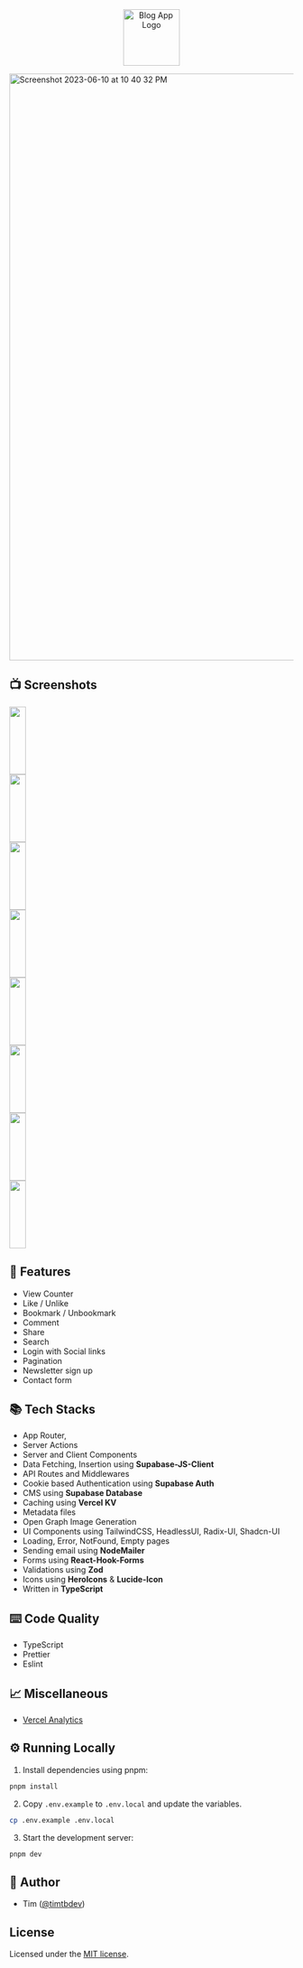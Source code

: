 <p align="center" style="margin-top: 120px">
  <a href="https://ub.cafe">
   <img src="https://github.com/timtbdev/Next.js-Blog-App/assets/25026241/e470515e-f99e-4453-8def-1ed53e58d4c7" width="100px" alt="Blog App Logo">
  </a>
</p>

<img width="1040" alt="Screenshot 2023-06-10 at 10 40 32 PM" src="https://github.com/timtbdev/Next.js-Blog-App/assets/25026241/99355f56-4c19-45ba-a0a0-7f24b24c27ca">

## 📺 Screenshots

<div>
  <img style="display: block; height: 120px; width: 24%"
    src="https://user-images.githubusercontent.com/1309312/224570645-167128ee-3e39-4578-85d2-5394d9a0379c.png">
  <img style="display: block; height: 120px; width: 24%"
    src="https://user-images.githubusercontent.com/1309312/224570651-0afd12f8-cfe3-49d1-805e-e495af963d91.png">
  <img style="display: block; height: 120px; width: 24%"
    src="https://user-images.githubusercontent.com/1309312/224570655-328d2279-058d-4a3e-b5c3-5cbd8a1f4e05.png">
  <img style="display: block; height: 120px; width: 24%"
    src="https://user-images.githubusercontent.com/1309312/224571617-1f3c2811-c1ac-4d7d-b9b0-4ab183731405.png">
  <img style="display: block; height: 120px; width: 24%"
    src="https://user-images.githubusercontent.com/1309312/224570322-b2c76ea8-7482-4043-ad97-f1221220c591.png">
  <img style="display: block; height: 120px; width: 24%"
    src="https://user-images.githubusercontent.com/1309312/224570325-a8055f24-9826-4a23-b116-4fbb0577581a.png">
  <img style="display: block; height: 120px; width: 24%"
    src="https://user-images.githubusercontent.com/1309312/224570318-f724bbd9-c394-4bdc-bace-2d78af92de44.png">
      <img style="display: block; height: 120px; width: 24%"
    src="https://user-images.githubusercontent.com/1309312/224571539-f019b860-f613-4b20-86e8-4437c5784265.png">
</div>

## 🎡 Features

-   View Counter
-   Like / Unlike
-   Bookmark / Unbookmark
-   Comment
-   Share
-   Search
-   Login with Social links
-   Pagination
-   Newsletter sign up
-   Contact form

## 📚 Tech Stacks

-   App Router,
-   Server Actions
-   Server and Client Components
-   Data Fetching, Insertion using <b>Supabase-JS-Client</b>
-   API Routes and Middlewares
-   Cookie based Authentication using <b>Supabase Auth</b>
-   CMS using <b>Supabase Database</b>
-   Caching using <b>Vercel KV</b>
-   Metadata files
-   Open Graph Image Generation
-   UI Components using TailwindCSS, HeadlessUI, Radix-UI, Shadcn-UI
-   Loading, Error, NotFound, Empty pages
-   Sending email using <b>NodeMailer</b>
-   Forms using <b>React-Hook-Forms</b>
-   Validations using <b>Zod</b>
-   Icons using <b>HeroIcons</b> & <b>Lucide-Icon</b>
-   Written in <b>TypeScript</b>

## ⌨️ Code Quality

-   TypeScript
-   Prettier
-   Eslint

## 📈 Miscellaneous

-   [Vercel Analytics](https://vercel.com/analytics)

## ⚙️ Running Locally

1. Install dependencies using pnpm:

```sh
pnpm install
```

2. Copy `.env.example` to `.env.local` and update the variables.

```sh
cp .env.example .env.local
```

3. Start the development server:

```sh
pnpm dev
```

## 🙇 Author

-   Tim ([@timtbdev](https://twitter.com/timtbdev))

## License

Licensed under the [MIT license](https://github.com/shadcn/taxonomy/blob/main/LICENSE.md).
